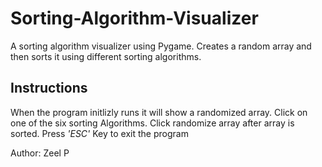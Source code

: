 # Sorting-Algorithm-Visualizer
A sorting algorithm visualizer using Pygame. Creates a random array and then sorts it using different sorting algorithms. 

## Instructions
When the program initlizly runs it will show a randomized array. Click on one of the six sorting Algorithms. Click randomize array after array is sorted. 
Press _'ESC'_ Key to exit the program

Author: Zeel P
